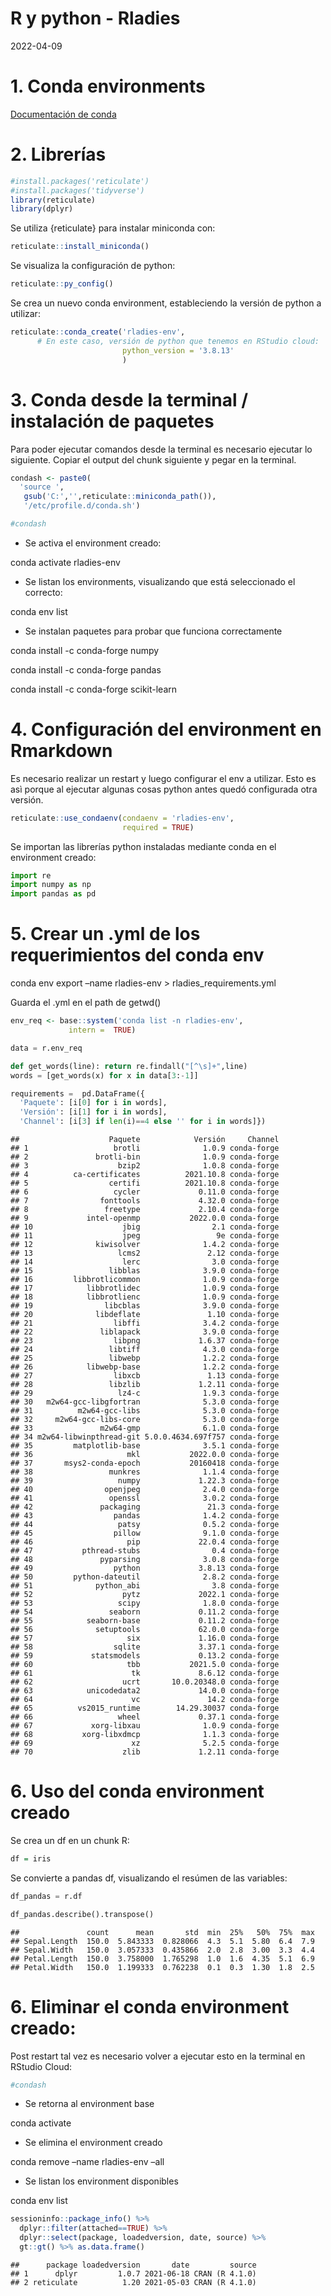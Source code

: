 R y python - Rladies
================
2022-04-09

# 1. Conda environments

[Documentación de
conda](https://docs.conda.io/projects/conda/en/latest/user-guide/tasks/manage-environments.html)

# 2. Librerías

``` r
#install.packages('reticulate')
#install.packages('tidyverse')
library(reticulate)
library(dplyr)
```

Se utiliza {reticulate} para instalar miniconda con:

``` r
reticulate::install_miniconda()
```

Se visualiza la configuración de python:

``` r
reticulate::py_config()
```

Se crea un nuevo conda environment, estableciendo la versión de python a
utilizar:

``` r
reticulate::conda_create('rladies-env', 
      # En este caso, versión de python que tenemos en RStudio cloud:
                         python_version = '3.8.13' 
                         )
```

# 3. Conda desde la terminal / instalación de paquetes

Para poder ejecutar comandos desde la terminal es necesario ejecutar lo
siguiente. Copiar el output del chunk siguiente y pegar en la terminal.

``` r
condash <- paste0(
  'source ',
   gsub('C:','',reticulate::miniconda_path()),
   '/etc/profile.d/conda.sh')

#condash
```

-   Se activa el environment creado:

conda activate rladies-env

-   Se listan los environments, visualizando que está seleccionado el
    correcto:

conda env list

-   Se instalan paquetes para probar que funciona correctamente

conda install -c conda-forge numpy

conda install -c conda-forge pandas

conda install -c conda-forge scikit-learn

# 4. Configuración del environment en Rmarkdown

Es necesario realizar un restart y luego configurar el env a utilizar.
Esto es asì porque al ejecutar algunas cosas python antes quedó
configurada otra versión.

``` r
reticulate::use_condaenv(condaenv = 'rladies-env',  
                         required = TRUE)
```

Se importan las librerías python instaladas mediante conda en el
environment creado:

``` python
import re
import numpy as np
import pandas as pd
```

# 5. Crear un .yml de los requerimientos del conda env

conda env export –name rladies-env \> rladies_requirements.yml

Guarda el .yml en el path de getwd()

``` r
env_req <- base::system('conda list -n rladies-env', 
             intern =  TRUE)
```

``` python
data = r.env_req

def get_words(line): return re.findall("[^\s]+",line)
words = [get_words(x) for x in data[3:-1]]

requirements =  pd.DataFrame({
  'Paquete': [i[0] for i in words], 
  'Versión': [i[1] for i in words],
  'Channel': [i[3] if len(i)==4 else '' for i in words]})
```

    ##                    Paquete            Versión     Channel
    ## 1                   brotli              1.0.9 conda-forge
    ## 2               brotli-bin              1.0.9 conda-forge
    ## 3                    bzip2              1.0.8 conda-forge
    ## 4          ca-certificates          2021.10.8 conda-forge
    ## 5                  certifi          2021.10.8 conda-forge
    ## 6                   cycler             0.11.0 conda-forge
    ## 7                fonttools             4.32.0 conda-forge
    ## 8                 freetype             2.10.4 conda-forge
    ## 9             intel-openmp           2022.0.0 conda-forge
    ## 10                    jbig                2.1 conda-forge
    ## 11                    jpeg                 9e conda-forge
    ## 12              kiwisolver              1.4.2 conda-forge
    ## 13                   lcms2               2.12 conda-forge
    ## 14                    lerc                3.0 conda-forge
    ## 15                 libblas              3.9.0 conda-forge
    ## 16         libbrotlicommon              1.0.9 conda-forge
    ## 17            libbrotlidec              1.0.9 conda-forge
    ## 18            libbrotlienc              1.0.9 conda-forge
    ## 19                libcblas              3.9.0 conda-forge
    ## 20              libdeflate               1.10 conda-forge
    ## 21                  libffi              3.4.2 conda-forge
    ## 22               liblapack              3.9.0 conda-forge
    ## 23                  libpng             1.6.37 conda-forge
    ## 24                 libtiff              4.3.0 conda-forge
    ## 25                 libwebp              1.2.2 conda-forge
    ## 26            libwebp-base              1.2.2 conda-forge
    ## 27                  libxcb               1.13 conda-forge
    ## 28                 libzlib             1.2.11 conda-forge
    ## 29                   lz4-c              1.9.3 conda-forge
    ## 30   m2w64-gcc-libgfortran              5.3.0 conda-forge
    ## 31          m2w64-gcc-libs              5.3.0 conda-forge
    ## 32     m2w64-gcc-libs-core              5.3.0 conda-forge
    ## 33               m2w64-gmp              6.1.0 conda-forge
    ## 34 m2w64-libwinpthread-git 5.0.0.4634.697f757 conda-forge
    ## 35         matplotlib-base              3.5.1 conda-forge
    ## 36                     mkl           2022.0.0 conda-forge
    ## 37       msys2-conda-epoch           20160418 conda-forge
    ## 38                 munkres              1.1.4 conda-forge
    ## 39                   numpy             1.22.3 conda-forge
    ## 40                openjpeg              2.4.0 conda-forge
    ## 41                 openssl              3.0.2 conda-forge
    ## 42               packaging               21.3 conda-forge
    ## 43                  pandas              1.4.2 conda-forge
    ## 44                   patsy              0.5.2 conda-forge
    ## 45                  pillow              9.1.0 conda-forge
    ## 46                     pip             22.0.4 conda-forge
    ## 47           pthread-stubs                0.4 conda-forge
    ## 48               pyparsing              3.0.8 conda-forge
    ## 49                  python             3.8.13 conda-forge
    ## 50         python-dateutil              2.8.2 conda-forge
    ## 51              python_abi                3.8 conda-forge
    ## 52                    pytz             2022.1 conda-forge
    ## 53                   scipy              1.8.0 conda-forge
    ## 54                 seaborn             0.11.2 conda-forge
    ## 55            seaborn-base             0.11.2 conda-forge
    ## 56              setuptools             62.0.0 conda-forge
    ## 57                     six             1.16.0 conda-forge
    ## 58                  sqlite             3.37.1 conda-forge
    ## 59             statsmodels             0.13.2 conda-forge
    ## 60                     tbb           2021.5.0 conda-forge
    ## 61                      tk             8.6.12 conda-forge
    ## 62                    ucrt       10.0.20348.0 conda-forge
    ## 63            unicodedata2             14.0.0 conda-forge
    ## 64                      vc               14.2 conda-forge
    ## 65          vs2015_runtime        14.29.30037 conda-forge
    ## 66                   wheel             0.37.1 conda-forge
    ## 67             xorg-libxau              1.0.9 conda-forge
    ## 68           xorg-libxdmcp              1.1.3 conda-forge
    ## 69                      xz              5.2.5 conda-forge
    ## 70                    zlib             1.2.11 conda-forge

# 6. Uso del conda environment creado

Se crea un df en un chunk R:

``` r
df = iris
```

Se convierte a pandas df, visualizando el resúmen de las variables:

``` python
df_pandas = r.df

df_pandas.describe().transpose()
```

    ##               count      mean       std  min  25%   50%  75%  max
    ## Sepal.Length  150.0  5.843333  0.828066  4.3  5.1  5.80  6.4  7.9
    ## Sepal.Width   150.0  3.057333  0.435866  2.0  2.8  3.00  3.3  4.4
    ## Petal.Length  150.0  3.758000  1.765298  1.0  1.6  4.35  5.1  6.9
    ## Petal.Width   150.0  1.199333  0.762238  0.1  0.3  1.30  1.8  2.5

# 6. Eliminar el conda environment creado:

Post restart tal vez es necesario volver a ejecutar esto en la terminal
en RStudio Cloud:

``` r
#condash
```

-   Se retorna al environment base

conda activate

-   Se elimina el environment creado

conda remove –name rladies-env –all

-   Se listan los environment disponibles

conda env list

``` r
sessioninfo::package_info() %>% 
  dplyr::filter(attached==TRUE) %>% 
  dplyr::select(package, loadedversion, date, source) %>% 
  gt::gt() %>% as.data.frame()
```

    ##      package loadedversion       date         source
    ## 1      dplyr         1.0.7 2021-06-18 CRAN (R 4.1.0)
    ## 2 reticulate          1.20 2021-05-03 CRAN (R 4.1.0)
